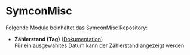 # SymconMisc

Folgende Module beinhaltet das SymconMisc Repository:

- __Zählerstand (Tag)__ ([Dokumentation](ZaehlerstandTag))  
	Für ein ausgewähltes Datum kann der Zählerstand angezeigt werden
